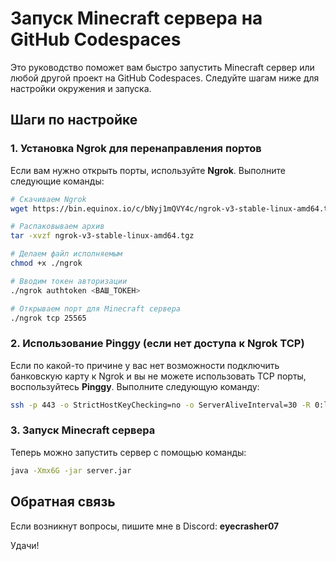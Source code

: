 
# Запуск Minecraft сервера на GitHub Codespaces

Это руководство поможет вам быстро запустить Minecraft сервер или любой другой проект на GitHub Codespaces. Следуйте шагам ниже для настройки окружения и запуска.

## Шаги по настройке

### 1. Установка Ngrok для перенаправления портов
Если вам нужно открыть порты, используйте **Ngrok**. Выполните следующие команды:

```bash
# Скачиваем Ngrok
wget https://bin.equinox.io/c/bNyj1mQVY4c/ngrok-v3-stable-linux-amd64.tgz

# Распаковываем архив
tar -xvzf ngrok-v3-stable-linux-amd64.tgz

# Делаем файл исполняемым
chmod +x ./ngrok

# Вводим токен авторизации
./ngrok authtoken <ВАШ_ТОКЕН>

# Открываем порт для Minecraft сервера
./ngrok tcp 25565
```

### 2. Использование Pinggy (если нет доступа к Ngrok TCP)
Если по какой-то причине у вас нет возможности подключить банковскую карту к Ngrok и вы не можете использовать TCP порты, воспользуйтесь **Pinggy**. Выполните следующую команду:

```bash
ssh -p 443 -o StrictHostKeyChecking=no -o ServerAliveInterval=30 -R 0:localhost:<ПОРТ_СЕРВЕРА> tcp@a.pinggy.io
```

### 3. Запуск Minecraft сервера
Теперь можно запустить сервер с помощью команды:

```bash
java -Xmx6G -jar server.jar
```

## Обратная связь
Если возникнут вопросы, пишите мне в Discord: **eyecrasher07**

Удачи!
